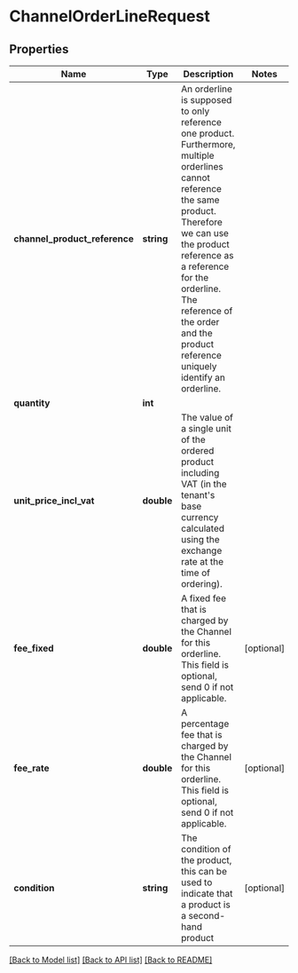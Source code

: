 # ChannelOrderLineRequest

## Properties
Name | Type | Description | Notes
------------ | ------------- | ------------- | -------------
**channel_product_reference** | **string** | An orderline is supposed to only reference one product. Furthermore,  multiple orderlines cannot reference the same product. Therefore we can  use the product reference as a reference for the orderline. The reference of  the order and the product reference uniquely identify an orderline. | 
**quantity** | **int** |  | 
**unit_price_incl_vat** | **double** | The value of a single unit of the ordered product including VAT  (in the tenant&#39;s base currency calculated using the exchange rate at the time of ordering). | 
**fee_fixed** | **double** | A fixed fee that is charged by the Channel for this orderline.  This field is optional, send 0 if not applicable. | [optional] 
**fee_rate** | **double** | A percentage fee that is charged by the Channel for this orderline.  This field is optional, send 0 if not applicable. | [optional] 
**condition** | **string** | The condition of the product, this can be used to indicate that a product is a second-hand product | [optional] 

[[Back to Model list]](../README.md#documentation-for-models) [[Back to API list]](../README.md#documentation-for-api-endpoints) [[Back to README]](../README.md)


